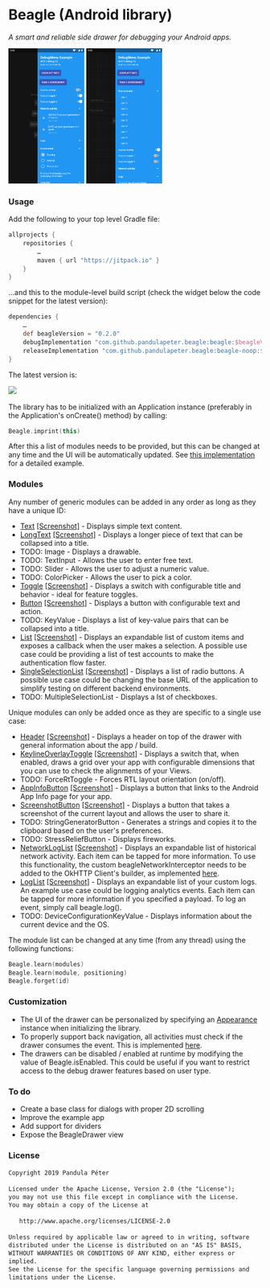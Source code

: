 # Beagle (Android library)
*A smart and reliable side drawer for debugging your Android apps.*

<img src="screenshots/general01.png" width="30%" /> <img src="screenshots/general02.png" width="30%" />

### Usage
Add the following to your top level Gradle file:

```groovy
allprojects {
    repositories {
        …
        maven { url "https://jitpack.io" }
    }
}
```

...and this to the module-level build script (check the widget below the code snippet for the latest version):

```groovy
dependencies {
    …
    def beagleVersion = "0.2.0"
    debugImplementation "com.github.pandulapeter.beagle:beagle:$beagleVersion"
    releaseImplementation "com.github.pandulapeter.beagle:beagle-noop:$beagleVersion"
}
```

The latest version is:


[![](https://jitpack.io/v/pandulapeter/beagle.svg)](https://jitpack.io/#pandulapeter/beagle)

The library has to be initialized with an Application instance (preferably in the Application's onCreate() method) by calling:

```kotlin
Beagle.imprint(this)
```

After this a list of modules needs to be provided, but this can be changed at any time and the UI will be automatically updated. See [this implementation](https://github.com/pandulapeter/beagle/blob/master/example/src/main/java/com/pandulapeter/beagleExample/BeagleExampleApplication.kt) for a detailed example.

### Modules
Any number of generic modules can be added in any order as long as they have a unique ID:
* [Text](https://github.com/pandulapeter/beagle/blob/master/beagle-core/src/main/java/com/pandulapeter/beagleCore/configuration/modules/TextModule.kt) [[Screenshot]](/screenshots/moduleText.png) - Displays simple text content.
* [LongText](https://github.com/pandulapeter/beagle/blob/master/beagle-core/src/main/java/com/pandulapeter/beagleCore/configuration/modules/LongTextModule.kt) [[Screenshot]](/screenshots/moduleLongText.png) - Displays a longer piece of text that can be collapsed into a title.
* TODO: Image - Displays a drawable.
* TODO: TextInput - Allows the user to enter free text.
* TODO: Slider - Allows the user to adjust a numeric value.
* TODO: ColorPicker - Allows the user to pick a color.
* [Toggle](https://github.com/pandulapeter/beagle/blob/master/beagle-core/src/main/java/com/pandulapeter/beagleCore/configuration/modules/ToggleModule.kt) [[Screenshot]](/screenshots/moduleToggle.png) - Displays a switch with configurable title and behavior - ideal for feature toggles.
* [Button](https://github.com/pandulapeter/beagle/blob/master/beagle-core/src/main/java/com/pandulapeter/beagleCore/configuration/modules/ButtonModule.kt) [[Screenshot]](/screenshots/moduleButton.png) - Displays a button with configurable text and action.
* TODO: KeyValue - Displays a list of key-value pairs that can be collapsed into a title.
* [List](https://github.com/pandulapeter/beagle/blob/master/beagle-core/src/main/java/com/pandulapeter/beagleCore/configuration/modules/ListModule.kt) [[Screenshot]](/screenshots/moduleList.png) - Displays an expandable list of custom items and exposes a callback when the user makes a selection. A possible use case could be providing a list of test accounts to make the authentication flow faster.
* [SingleSelectionList](https://github.com/pandulapeter/beagle/blob/master/beagle-core/src/main/java/com/pandulapeter/beagleCore/configuration/modules/SingleSelectionListModule.kt) [[Screenshot]](/screenshots/moduleSingleSelectionList.png) - Displays a list of radio buttons. A possible use case could be changing the base URL of the application to simplify testing on different backend environments.
* TODO: MultipleSelectionList - Displays a lst of checkboxes.

Unique modules can only be added once as they are specific to a single use case:
* [Header](https://github.com/pandulapeter/beagle/blob/master/beagle-core/src/main/java/com/pandulapeter/beagleCore/configuration/modules/HeaderModule.kt) [[Screenshot]](/screenshots/moduleHeader.png) - Displays a header on top of the drawer with general information about the app / build.
* [KeylineOverlayToggle](https://github.com/pandulapeter/beagle/blob/master/beagle-core/src/main/java/com/pandulapeter/beagleCore/configuration/modules/KeylineOverlayToggleModule.kt) [[Screenshot]](/screenshots/moduleKeylineOverlayToggle.png) - Displays a switch that, when enabled, draws a grid over your app with configurable dimensions that you can use to check the alignments of your Views.
* TODO: ForceRtToggle - Forces RTL layout orientation (on/off).
* [AppInfoButton](https://github.com/pandulapeter/beagle/blob/master/beagle-core/src/main/java/com/pandulapeter/beagleCore/configuration/modules/AppInfoButtonModule.kt) [[Screenshot]](/screenshots/moduleAppInfoButton.png) - Displays a button that links to the Android App Info page for your app.
* [ScreenshotButton](https://github.com/pandulapeter/beagle/blob/master/beagle-core/src/main/java/com/pandulapeter/beagleCore/configuration/modules/ScreenshotButtonModule.kt) [[Screenshot]](/screenshots/moduleScreenshotButton.png) - Displays a button that takes a screenshot of the current layout and allows the user to share it.
* TODO: StringGeneratorButton - Generates a strings and copies it to the clipboard based on the user's preferences.
* TODO: StressReliefButton - Displays fireworks.
* [NetworkLogList](https://github.com/pandulapeter/beagle/blob/master/beagle-core/src/main/java/com/pandulapeter/beagleCore/configuration/modules/NetworkLogListModule.kt) [[Screenshot]](/screenshots/moduleNetworkLogList.png) - Displays an expandable list of historical network activity. Each item can be tapped for more information. To use this functionality, the custom beagleNetworkInterceptor needs to be added to the OkHTTP Client's builder, as implemented [here](https://github.com/pandulapeter/beagle/blob/master/example/src/main/java/com/pandulapeter/beagleExample/networking/NetworkingManager.kt).
* [LogList](https://github.com/pandulapeter/beagle/blob/master/beagle-core/src/main/java/com/pandulapeter/beagleCore/configuration/modules/LogListModule.kt) [[Screenshot]](/screenshots/moduleLogList.png) - Displays an expandable list of your custom logs. An example use case could be logging analytics events. Each item can be tapped for more information if you specified a payload. To log an event, simply call beagle.log().
* TODO: DeviceConfigurationKeyValue - Displays information about the current device and the OS.

The module list can be changed at any time (from any thread) using the following functions:

```kotlin
Beagle.learn(modules)
Beagle.learn(module, positioning)
Beagle.forget(id)
```

### Customization
* The UI of the drawer can be personalized by specifying an [Appearance](https://github.com/pandulapeter/beagle/blob/master/beagle-core/src/main/java/com/pandulapeter/beagleCore/configuration/Appearance.kt) instance when initializing the library.
* To properly support back navigation, all activities must check if the drawer consumes the event. This is implemented [here](https://github.com/pandulapeter/beagle/blob/master/example/src/main/java/com/pandulapeter/beagleExample/screens/MainActivity.kt).
* The drawers can be disabled / enabled at runtime by modifying the value of Beagle.isEnabled. This could be useful if you want to restrict access to the debug drawer features based on user type.

### To do
* Create a base class for dialogs with proper 2D scrolling
* Improve the example app
* Add support for dividers
* Expose the BeagleDrawer view

### License
```
Copyright 2019 Pandula Péter

Licensed under the Apache License, Version 2.0 (the "License");
you may not use this file except in compliance with the License.
You may obtain a copy of the License at

   http://www.apache.org/licenses/LICENSE-2.0

Unless required by applicable law or agreed to in writing, software
distributed under the License is distributed on an "AS IS" BASIS,
WITHOUT WARRANTIES OR CONDITIONS OF ANY KIND, either express or implied.
See the License for the specific language governing permissions and
limitations under the License.
```